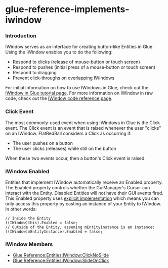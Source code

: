 # glue-reference-implements-iwindow

### Introduction

IWindow serves as an interface for creating button-like Entities in Glue. Using the IWindow enables you to do the following:

* Respond to clicks (release of mouse-button or touch screen)
* Respond to pushes (initial press of a mouse-button or touch screen)
* Respond to dragging
* Prevent click-throughs on overlapping IWindows

For initial information on how to use IWindows in Glue, check out the [IWindow in Glue tutorial page](../../../../../frb/docs/index.php). For more information on IWindow in raw code, check out the [IWindow code reference page](../../../../../frb/docs/index.php).

### Click Event

The most commonly-used event when using IWindows in Glue is the Click event. The Click event is an event that is raised whenever the user "clicks" on an IWindow. FlatRedBall considers a Click as occurring if:

* The user pushes on a button
* The user clicks (releases) while still on the button

When these two events occur, then a button's Click event is raised.

### IWindow.Enabled

Entities that implement IWindow automatically receive an Enabled property. The Enabled property controls whether the GuiManager's Cursor can interact with the Entity. Disabled Entities will not have their GUI events fired. This Enabled property uses [explicit implementation](http://msdn.microsoft.com/en-us/library/aa288461\(v=vs.71\).aspx) which means you can only access this property by casting an instance of your Entity to IWindow. In other words:

```
// Inside the Entity
((IWindow)this).Enabled = false;
// Outside of the Entity, assuming mEntityInstance is an instance:
((IWindow)mEntityInstance).Enabled = false;
```

### IWindow Members

* [Glue:Reference:Entities:IWindow:ClickNoSlide](../../../../../frb/docs/index.php)
* [Glue:Reference:Entities:IWindow:SlideOnClick](../../../../../frb/docs/index.php)
